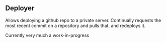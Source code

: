 ## Deployer

Allows deploying a github repo to a private server. Continually requests the most recent
commit on a repository and pulls that, and redeploys it.

Currently very much a work-in-progress
